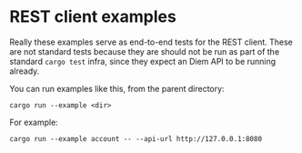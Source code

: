 # REST client examples

Really these examples serve as end-to-end tests for the REST client. These are not standard tests because they are should not be run as part of the standard `cargo test` infra, since they expect an Diem API to be running already.

You can run examples like this, from the parent directory:
```
cargo run --example <dir>
```

For example:
```
cargo run --example account -- --api-url http://127.0.0.1:8080
```
